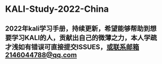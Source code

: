 # KALI-Study-2022-China
## 2022年kali学习手册，持续更新，希望能够帮助到想要学习KALI的人，贡献出自己的微薄之力，本人学疏才浅如有错误可直接提交ISSUES，或联系邮箱2146044788@qq.com
